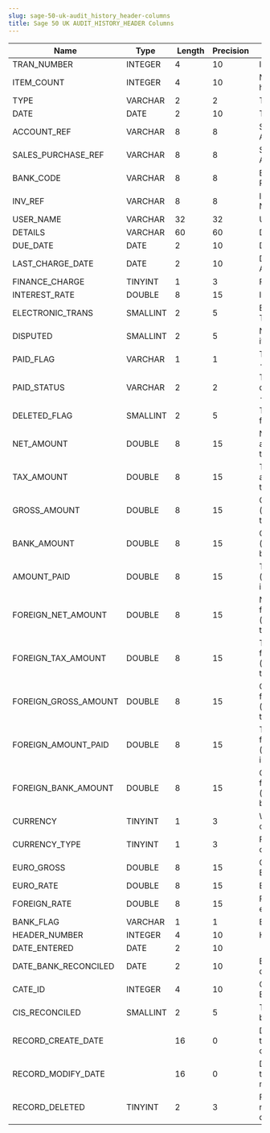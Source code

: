 ```yaml
---
slug: sage-50-uk-audit_history_header-columns
title: Sage 50 UK AUDIT_HISTORY_HEADER Columns
---
```

| Name | Type  |  Length | Precision  |  Notes  | Example |
| --- | --- | --- | --- | --- | --- |
| TRAN_NUMBER | INTEGER | 4 | 10 | Item number |  |
| ITEM_COUNT | INTEGER | 4 | 10 | No of items for this header |  |
| TYPE | VARCHAR | 2 | 2 | Transaction type |  |
| DATE | DATE | 2 | 10 | Transaction date |  |
| ACCOUNT_REF | VARCHAR | 8 | 8 | Sales/Purchase/Bank Account Reference |  |
| SALES_PURCHASE_REF | VARCHAR | 8 | 8 | Sales/Purchase Account Reference |  |
| BANK_CODE | VARCHAR | 8 | 8 | Bank Account Reference |  |
| INV_REF | VARCHAR | 8 | 8 | Invoice Reference Number |  |
| USER_NAME | VARCHAR | 32 | 32 | User name |  |
| DETAILS | VARCHAR | 60 | 60 | Details |  |
| DUE_DATE | DATE | 2 | 10 | Due date |  |
| LAST_CHARGE_DATE | DATE | 2 | 10 | Date Charges Last Applied |  |
| FINANCE_CHARGE | TINYINT | 1 | 3 | Finance Charge flag |  |
| INTEREST_RATE | DOUBLE | 8 | 15 | Interest Rate |  |
| ELECTRONIC_TRANS | SMALLINT | 2 | 5 | Electronic Transaction |  |
| DISPUTED | SMALLINT | 2 | 5 | Number of Disputed items |  |
| PAID_FLAG | VARCHAR | 1 | 1 | Transaction paid flag - y/n |  |
| PAID_STATUS | VARCHAR | 2 | 2 | Transaction disputed/paid status - */p/d*/dp |  |
| DELETED_FLAG | SMALLINT | 2 | 5 | Transaction deleted flag |  |
| NET_AMOUNT | DOUBLE | 8 | 15 | Net amount (signed according to transaction type) |  |
| TAX_AMOUNT | DOUBLE | 8 | 15 | Tax amount (signed according to transaction type) |  |
| GROSS_AMOUNT | DOUBLE | 8 | 15 | Gross amount (signed according to transaction type) |  |
| BANK_AMOUNT | DOUBLE | 8 | 15 | Gross amount (signed for use in bank statements) |  |
| AMOUNT_PAID | DOUBLE | 8 | 15 | Total amount paid (allocated against invoice/credit) |  |
| FOREIGN_NET_AMOUNT | DOUBLE | 8 | 15 | Net amount in foreign currency (signed according to transaction type) |  |
| FOREIGN_TAX_AMOUNT | DOUBLE | 8 | 15 | Tax amount in foreign currency (signed according to transaction type) |  |
| FOREIGN_GROSS_AMOUNT | DOUBLE | 8 | 15 | Gross amount in foreign currency (signed according to transaction type) |  |
| FOREIGN_AMOUNT_PAID | DOUBLE | 8 | 15 | Total amount paid in foreign currency (allocated against invoice/credit) |  |
| FOREIGN_BANK_AMOUNT | DOUBLE | 8 | 15 | Gross amount in foreign currency (signed for use in bank statements) |  |
| CURRENCY | TINYINT | 1 | 3 | Which foreign currency |  |
| CURRENCY_TYPE | TINYINT | 1 | 3 | Foreign or Euro currency |  |
| EURO_GROSS | DOUBLE | 8 | 15 | Gross amount in Euros |  |
| EURO_RATE | DOUBLE | 8 | 15 | Euro exchange rate |  |
| FOREIGN_RATE | DOUBLE | 8 | 15 | Foreign currency exchange rate |  |
| BANK_FLAG | VARCHAR | 1 | 1 | Bank reconciled flag |  |
| HEADER_NUMBER | INTEGER | 4 | 10 | Header number |  |
| DATE_ENTERED | DATE | 2 | 10 |  |  |
| DATE_BANK_RECONCILED | DATE | 2 | 10 | Bank Reconciliation date |  |
| CATE_ID | INTEGER | 4 | 10 | Clear Audit Trail Event ID |  |
| CIS_RECONCILED | SMALLINT | 2 | 5 | This transaction has been CIS reconciled |  |
| RECORD_CREATE_DATE |  | 16 | 0 | Date and time when the record was created. |  |
| RECORD_MODIFY_DATE |  | 16 | 0 | Date and time when the record was modified. |  |
| RECORD_DELETED | TINYINT | 2 | 3 | Flag denoting if the record has been deleted or not. |  |
